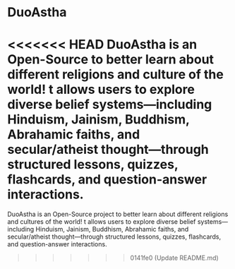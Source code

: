 # DuoAstha
<<<<<<< HEAD
DuoAstha is an Open-Source to better learn about different religions and culture of the world! t allows users to explore diverse belief systems—including Hinduism, Jainism, Buddhism, Abrahamic faiths, and secular/atheist thought—through structured lessons, quizzes, flashcards, and question-answer interactions.
=======
DuoAstha is an Open-Source project to better learn about different religions and cultures of the world! t allows users to explore diverse belief systems—including Hinduism, Jainism, Buddhism, Abrahamic faiths, and secular/atheist thought—through structured lessons, quizzes, flashcards, and question-answer interactions.
>>>>>>> 0141fe0 (Update README.md)
